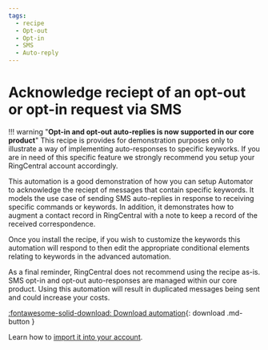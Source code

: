 ```yaml
---
tags:
  - recipe
  - Opt-out
  - Opt-in
  - SMS
  - Auto-reply
---
```


# Acknowledge reciept of an opt-out or opt-in request via SMS

!!! warning "**Opt-in and opt-out auto-replies is now supported in our core product**"
    This recipe is provides for demonstration purposes only to illustrate a way of implementing auto-responses to specific keyworks. If you are in need of this specific feature we strongly recommend you setup your RingCentral account accordingly. 

This automation is a good demonstration of how you can setup Automator to acknowledge the reciept of messages that contain specific keywords. It models the use case of sending SMS auto-replies in response to receiving specific commands or keywords. In addition, it demonstrates how to augment a contact record in RingCentral with a note to keep a record of the received correspondence. 

Once you install the recipe, if you wish to customize the keywords this automation will respond to then edit the appropriate conditional elements relating to keywords in the advanced automation. 

As a final reminder, RingCentral does not recommend using the recipe as-is. SMS opt-in and opt-out auto-responses are managed within our core product. Using this automation will result in duplicated messages being sent and could increase your costs. 

[:fontawesome-solid-download: Download automation](sms-optout-autoreply.json){: download .md-button }

Learn how to [import it into your account](../user-guide.md#importing-automations). 
